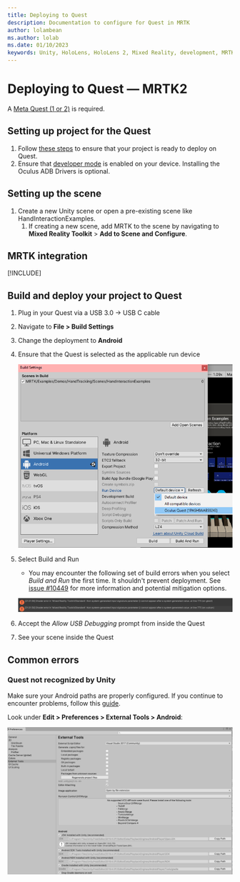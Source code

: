 ```yaml
---
title: Deploying to Quest
description: Documentation to configure for Quest in MRTK
author: lolambean
ms.author: lolab
ms.date: 01/10/2023
keywords: Unity, HoloLens, HoloLens 2, Mixed Reality, development, MRTK, Oculus, Meta, Quest
---
```


# Deploying to Quest &#8212; MRTK2

A [Meta Quest (1 or 2)](https://www.meta.com/quest/products/quest-2/) is required.

## Setting up project for the Quest

1. Follow [these steps](https://developer.oculus.com/documentation/unity/book-unity-gsg/) to ensure that your project is ready to deploy on Quest.
1. Ensure that [developer mode](https://developer.oculus.com/documentation/native/android/mobile-device-setup/) is enabled on your device. Installing the Oculus ADB Drivers is optional.

## Setting up the scene

1. Create a new Unity scene or open a pre-existing scene like HandInteractionExamples.
    1. If creating a new scene, add MRTK to the scene by navigating to **Mixed Reality Toolkit** > **Add to Scene and Configure**.

## MRTK integration

[!INCLUDE[](includes/quest-deployment.md)]

## Build and deploy your project to Quest

1. Plug in your Quest via a USB 3.0 -> USB C cable
1. Navigate to **File > Build Settings**
1. Change the deployment to **Android**
1. Ensure that the Quest is selected as the applicable run device

    ![Quest Run Device](../images/cross-platform/oculus-quest/OculusRunDevice.png)

1. Select Build and Run
    - You may encounter the following set of build errors when you select *Build and Run* the first time. It shouldn't prevent deployment. See [issue #10449](https://github.com/microsoft/MixedRealityToolkit-Unity/issues/10449#issuecomment-1370174718) for more information and potential mitigation options.

    ![Quest Expected Build Errors](../images/cross-platform/oculus-quest/OculusExpectedBuildErrors.png)

1. Accept the *Allow USB Debugging* prompt from inside the Quest
1. See your scene inside the Quest

## Common errors

### Quest not recognized by Unity

Make sure your Android paths are properly configured. If you continue to encounter problems, follow this [guide](https://developer.oculus.com/documentation/unity/book-unity-gsg/#install-android-tools).

Look under **Edit > Preferences > External Tools > Android**:

![Android Tools Config](../images/cross-platform/oculus-quest/AndroidToolsConfig.png)
